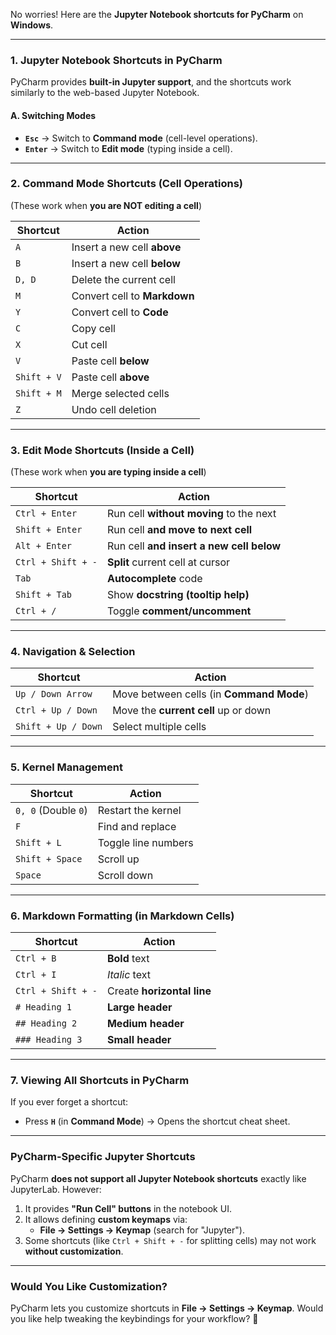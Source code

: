 No worries! Here are the **Jupyter Notebook shortcuts for PyCharm** on **Windows**.

---

### **1. Jupyter Notebook Shortcuts in PyCharm**
PyCharm provides **built-in Jupyter support**, and the shortcuts work similarly to the web-based Jupyter Notebook.

#### **A. Switching Modes**
- **`Esc`** → Switch to **Command mode** (cell-level operations).
- **`Enter`** → Switch to **Edit mode** (typing inside a cell).

---

### **2. Command Mode Shortcuts (Cell Operations)**
(These work when **you are NOT editing a cell**)

| Shortcut | Action |
|----------|--------|
| `A` | Insert a new cell **above** |
| `B` | Insert a new cell **below** |
| `D, D` | Delete the current cell |
| `M` | Convert cell to **Markdown** |
| `Y` | Convert cell to **Code** |
| `C` | Copy cell |
| `X` | Cut cell |
| `V` | Paste cell **below** |
| `Shift + V` | Paste cell **above** |
| `Shift + M` | Merge selected cells |
| `Z` | Undo cell deletion |

---

### **3. Edit Mode Shortcuts (Inside a Cell)**
(These work when **you are typing inside a cell**)

| Shortcut | Action |
|----------|--------|
| `Ctrl + Enter` | Run cell **without moving** to the next |
| `Shift + Enter` | Run cell **and move to next cell** |
| `Alt + Enter` | Run cell **and insert a new cell below** |
| `Ctrl + Shift + -` | **Split** current cell at cursor |
| `Tab` | **Autocomplete** code |
| `Shift + Tab` | Show **docstring (tooltip help)** |
| `Ctrl + /` | Toggle **comment/uncomment** |

---

### **4. Navigation & Selection**
| Shortcut | Action |
|----------|--------|
| `Up / Down Arrow` | Move between cells (in **Command Mode**) |
| `Ctrl + Up / Down` | Move the **current cell** up or down |
| `Shift + Up / Down` | Select multiple cells |

---

### **5. Kernel Management**
| Shortcut | Action |
|----------|--------|
| `0, 0` (Double `0`) | Restart the kernel |
| `F` | Find and replace |
| `Shift + L` | Toggle line numbers |
| `Shift + Space` | Scroll up |
| `Space` | Scroll down |

---

### **6. Markdown Formatting (in Markdown Cells)**
| Shortcut | Action |
|----------|--------|
| `Ctrl + B` | **Bold** text |
| `Ctrl + I` | *Italic* text |
| `Ctrl + Shift + -` | Create **horizontal line** |
| `# Heading 1` | **Large header** |
| `## Heading 2` | **Medium header** |
| `### Heading 3` | **Small header** |

---

### **7. Viewing All Shortcuts in PyCharm**
If you ever forget a shortcut:
- Press **`H`** (in **Command Mode**) → Opens the shortcut cheat sheet.

---

### **PyCharm-Specific Jupyter Shortcuts**
PyCharm **does not support all Jupyter Notebook shortcuts** exactly like JupyterLab. However:
1. It provides **"Run Cell" buttons** in the notebook UI.
2. It allows defining **custom keymaps** via:
   - **File → Settings → Keymap** (search for "Jupyter").
3. Some shortcuts (like `Ctrl + Shift + -` for splitting cells) may not work **without customization**.

---

### **Would You Like Customization?**
PyCharm lets you customize shortcuts in **File → Settings → Keymap**. Would you like help tweaking the keybindings for your workflow? 🚀